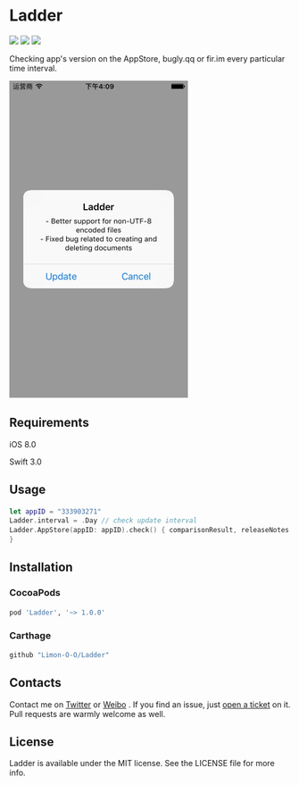 # Ladder

<p>
<a href="http://cocoadocs.org/docsets/Ladder"><img src="https://img.shields.io/cocoapods/v/Ladder.svg?style=flat"></a>
<a href="https://github.com/Carthage/Carthage/"><img src="https://img.shields.io/badge/Carthage-compatible-4BC51D.svg?style=flat"></a>
<a href="https://raw.githubusercontent.com/Limon-O-O/Ladder/master/LICENSE"><img src="https://img.shields.io/cocoapods/l/Ladder.svg?style=flat"></a>
</p>

Checking app's version on the AppStore, bugly.qq or fir.im every particular time interval.

![version.png](https://raw.githubusercontent.com/Limon-O-O/Ladder/master/images/v.png)

## Requirements

iOS 8.0

Swift 3.0

## Usage

```swift
let appID = "333903271"
Ladder.interval = .Day // check update interval
Ladder.AppStore(appID: appID).check() { comparisonResult, releaseNotes in
}
```

## Installation

### CocoaPods

```ruby
pod 'Ladder', '~> 1.0.0'
```

### Carthage

```swift
github "Limon-O-O/Ladder"
```

## Contacts

Contact me on [Twitter](https://twitter.com/Limon______) or [Weibo](http://weibo.com/u/1783821582) . If you find an issue, just [open a ticket](https://github.com/Limon-O-O/Ladder/issues/new) on it. Pull requests are warmly welcome as well.

## License
Ladder is available under the MIT license. See the LICENSE file for more info.


